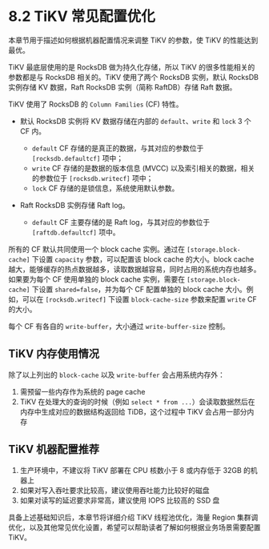 # 8.2 TiKV 常见配置优化

本章节用于描述如何根据机器配置情况来调整 TiKV 的参数，使 TiKV 的性能达到最优。

TiKV 最底层使用的是 RocksDB 做为持久化存储，所以 TiKV 的很多性能相关的参数都是与 RocksDB 相关的。TiKV 使用了两个 RocksDB 实例，默认 RocksDB 实例存储 KV 数据，Raft RocksDB 实例（简称 RaftDB）存储 Raft 数据。

TiKV 使用了 RocksDB 的 `Column Families` (CF) 特性。

- 默认 RocksDB 实例将 KV 数据存储在内部的 `default`、`write` 和 `lock` 3 个 CF 内。

    - `default` CF 存储的是真正的数据，与其对应的参数位于 `[rocksdb.defaultcf]` 项中；
    - `write` CF 存储的是数据的版本信息 (MVCC) 以及索引相关的数据，相关的参数位于 `[rocksdb.writecf]` 项中；
    - `lock` CF 存储的是锁信息，系统使用默认参数。

- Raft RocksDB 实例存储 Raft log。

    - `default` CF 主要存储的是 Raft log，与其对应的参数位于 `[raftdb.defaultcf]` 项中。

所有的 CF 默认共同使用一个 block cache 实例。通过在 `[storage.block-cache]` 下设置 `capacity` 参数，可以配置该 block cache 的大小。block cache 越大，能够缓存的热点数据越多，读取数据越容易，同时占用的系统内存也越多。如果要为每个 CF 使用单独的 block cache 实例，需要在 `[storage.block-cache]` 下设置 `shared=false`，并为每个 CF 配置单独的 block cache 大小。例如，可以在 `[rocksdb.writecf]` 下设置 `block-cache-size` 参数来配置 `write` CF 的大小。

每个 CF 有各自的 `write-buffer`，大小通过 `write-buffer-size` 控制。

## TiKV 内存使用情况

除了以上列出的 `block-cache` 以及 `write-buffer` 会占用系统内存外：

1. 需预留一些内存作为系统的 page cache
2. TiKV 在处理大的查询的时候（例如 `select * from ...`）会读取数据然后在内存中生成对应的数据结构返回给 TiDB，这个过程中 TiKV 会占用一部分内存

## TiKV 机器配置推荐

1. 生产环境中，不建议将 TiKV 部署在 CPU 核数小于 8 或内存低于 32GB 的机器上
2. 如果对写入吞吐要求比较高，建议使用吞吐能力比较好的磁盘
3. 如果对读写的延迟要求非常高，建议使用 IOPS 比较高的 SSD 盘


具备上述基础知识后，本章节将详细介绍 TiKV 线程池优化，海量 Region 集群调优化，以及其他常见优化设置，希望可以帮助读者了解如何根据业务场景需要配置 TiKV。